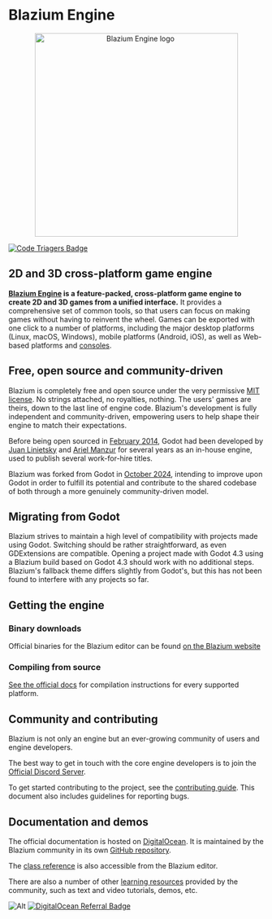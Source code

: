 # Blazium Engine

<p align="center">
  <a href="https://blazium.app">
    <img src="logo_outlined.svg" width="400" alt="Blazium Engine logo">
  </a>
</p>

[![Code Triagers Badge](https://www.codetriage.com/blazium-engine/blazium/badges/users.svg)](https://www.codetriage.com/blazium-engine/blazium)

## 2D and 3D cross-platform game engine

**[Blazium Engine](https://blazium.app) is a feature-packed, cross-platform
game engine to create 2D and 3D games from a unified interface.** It provides a
comprehensive set of common tools, so that
users can focus on making games without having to reinvent the wheel. Games can
be exported with one click to a number of platforms, including the major desktop
platforms (Linux, macOS, Windows), mobile platforms (Android, iOS), as well as
Web-based platforms and [consoles](https://docs.blazium.app/tutorials/platform/consoles.html).

## Free, open source and community-driven

Blazium is completely free and open source under the very permissive [MIT license](https://mit-license.org).
No strings attached, no royalties, nothing. The users' games are theirs, down
to the last line of engine code. Blazium's development is fully independent and
community-driven, empowering users to help shape their engine to match their
expectations.

Before being open sourced in [February 2014](https://github.com/godotengine/godot/commit/0b806ee0fc9097fa7bda7ac0109191c9c5e0a1ac),
Godot had been developed by [Juan Linietsky](https://github.com/reduz) and
[Ariel Manzur](https://github.com/punto-) for several years as an in-house engine, used to publish several work-for-hire
titles.

Blazium was forked from Godot in [October 2024](https://github.com/blazium-engine/blazium/commit/e86a91030a60be7d37e99c7a6069d75181d5138c),
intending to improve upon Godot in order to fulfill its potential and contribute to the shared
codebase of both through a more genuinely community-driven model.

## Migrating from Godot

Blazium strives to maintain a high level of compatibility with projects made using Godot.
Switching should be rather straightforward, as even GDExtensions are compatible.
Opening a project made with Godot 4.3 using a Blazium build based on Godot 4.3 should work with no additional steps.
Blazium's fallback theme differs slightly from Godot's, but this has not been found to interfere with any projects so far.

## Getting the engine

### Binary downloads

Official binaries for the Blazium editor can be found [on the Blazium website](https://blazium.app/download/prebuilt-binaries)

### Compiling from source

[See the official docs](https://docs.blazium.app/contributing/development/compiling/)
for compilation instructions for every supported platform.

## Community and contributing

Blazium is not only an engine but an ever-growing community of users and engine developers.

The best way to get in touch with the core engine developers is to join the
[Official Discord Server](https://chat.blazium.app).

To get started contributing to the project, see the [contributing guide](CONTRIBUTING.md).
This document also includes guidelines for reporting bugs.

## Documentation and demos

The official documentation is hosted on [DigitalOcean](https://docs.blazium.app).
It is maintained by the Blazium community in its own [GitHub repository](https://github.com/blazium-engine/blazium-docs).

The [class reference](https://docs.blazium.app/classes/index.html)
is also accessible from the Blazium editor.

There are also a number of other
[learning resources](https://docs.blazium.app/community/tutorials.html)
provided by the community, such as text and video tutorials, demos, etc.


![Alt](https://repobeats.axiom.co/api/embed/fd66cb7230a67870b789048b7543660798fb8126.svg "Repobeats analytics image")
[![DigitalOcean Referral Badge](https://web-platforms.sfo2.cdn.digitaloceanspaces.com/WWW/Badge%201.svg)](https://www.digitalocean.com/?refcode=c9796b8f52e2&utm_campaign=Referral_Invite&utm_medium=Referral_Program&utm_source=badge)
